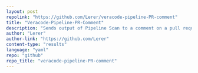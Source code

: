 ```yaml
---
layout: post
repolink: "https://github.com/Lerer/veracode-pipeline-PR-comment"
title: "Veracode-Pipeline-PR-Comment"
description: "Sends output of Pipeline Scan to a comment on a pull request."
author: "Lerer"
author-link: "https://github.com/Lerer"
content-type: "results"
language: "yaml"
repo: "github"
repo_title: "veracode-pipeline-PR-comment"
---
```

